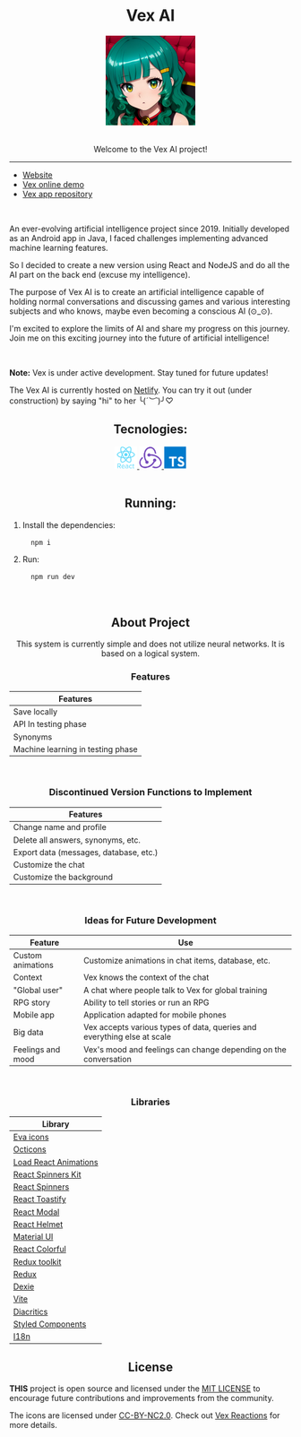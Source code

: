 <div align="center">
  <h1>Vex AI</h1>
  <img src="./public/Vex_320.png" width="160" height="160">
  <br><br>
  <p>Welcome to the Vex AI project!</p>
</div>

<hr>

<ul>
  <li>
    <a href="https://vex-ai.netlify.app/">Website</a>
  </li>
  <li>
    <a href="https://vexai.netlify.app">Vex online demo</a>
  </li>
  <li>
    <a href="https://github.com/Vex-AI/VexAI_Java">Vex app repository</a>
  </li>
</ul>

<br>

An ever-evolving artificial intelligence project since 2019. Initially developed as an Android app in Java, I faced challenges implementing advanced machine learning features. 

So I decided to create a new version using React and NodeJS and do all the AI part on the back end (excuse my intelligence). 

The purpose of Vex AI is to create an artificial intelligence capable of holding normal conversations and discussing games and various interesting subjects and who knows, maybe even becoming a conscious AI (⊙_⊙). 

I'm excited to explore the limits of AI and share my progress on this journey. Join me on this exciting journey into the future of artificial intelligence!

<br>

**Note:** Vex is under active development. Stay tuned for future updates!

The Vex AI is currently hosted on [Netlify](https://www.netlify.com/). You can try it out (under construction) by saying "hi" to her ╰(*´︶`*)╯♡


<div align="center">
  <h2>Tecnologies:</h2>
  <a href="https://reactjs.org/" target="_blank" rel="noreferrer">
    <img src="https://raw.githubusercontent.com/devicons/devicon/master/icons/react/react-original-wordmark.svg" alt="react" width="40" height="40"/>
  </a>
  <a href="https://redux.js.org" target="_blank" rel="noreferrer">
    <img src="https://raw.githubusercontent.com/devicons/devicon/master/icons/redux/redux-original.svg" alt="redux" width="40" height="40"/>
  </a>
  <a href="https://www.typescriptlang.org/" target="_blank" rel="noreferrer">
    <img src="https://raw.githubusercontent.com/devicons/devicon/master/icons/typescript/typescript-original.svg" alt="typescript" width="40" height="40"/>
  </a>
</div>

<br>

<div align="center">
  <h2>Running:</h2>
  
  <div align="left">

  1. Install the dependencies:

      ```sh
        npm i
      ```
  2. Run:

      ```sh
        npm run dev
      ```

  </div>

</div>

<br>

<div align="center">
  <h2>About Project</h2>
  <p>
    This system is currently simple and does not utilize neural networks. It is based on a logical system.
  </p>
</div>

  <div align="center">
    <h3>Features</h3>
  
  | Features                          |
  | --------------------------------- |
  | Save locally                      | 
  | API In testing phase              |
  | Synonyms                          |
  | Machine learning in testing phase |
  
  </div>
  
  <br>

  <div align="center">
    <h3>Discontinued Version Functions to Implement</h3>

  | Features                               |
  | -------------------------------------- | 
  | Change name and profile                |
  | Delete all answers, synonyms, etc.     |
  | Export data (messages, database, etc.) |
  | Customize the chat                     |
  | Customize the background               |

  </div>

  <br>

  <div align="center">
    <h3>Ideas for Future Development</h3>

  | Feature | Use |
  |---------|---------|
  | Custom animations | Customize animations in chat items, database, etc.|
  | Context| Vex knows the context of the chat|
  | "Global user" | A chat where people talk to Vex for global training|
  | RPG story| Ability to tell stories or run an RPG|
  | Mobile app| Application adapted for mobile phones|
  | Big data| Vex accepts various types of data, queries and everything else at scale |
  | Feelings and mood | Vex's mood and feelings can change depending on the conversation|
  
  </div>

  <br>

  <div align="center">
    <h3>Libraries</h3>

  | Library |
  |----|
  | [Eva icons](https://akveo.github.io/eva-icons/#/?type=fill&searchKey=add)| 
  | [Octicons](https://primer.github.io/octicons/paper-airplane-16)|
  | [Load React Animations](https://loader-demo.netlify.app)|
  | [React Spinners Kit](https://github.com/dmitrymorozoff/react-spinners-kit)|
  | [React Spinners](https://www.davidhu.io/react-spinners/)|
  | [React Toastify](https://fkhadra.github.io/react-toastify/installation)|
  | [React Modal](http://reactcommunity.org/react-modal)|
  | [React Helmet](https://github.com/nfl/react-helmet)|
  | [Material UI](https://mui.com/material-ui/getting-started/installation/)|
  | [React Colorful](https://github.com/omgovich/react-colorful)|
  | [Redux toolkit](https://redux-toolkit.js.org/introduction/getting-started) |
  | [Redux](https://redux.js.org/)|
  | [Dexie](https://dexie.org/)|
  | [Vite](https://vitejs.dev/)|
  | [Diacritics](https://www.npmjs.com/package/diacritics)|
  | [Styled Components](https://styled-components.com/)|
  | [I18n](https://www.i18next.com/overview/getting-started)|
  </div>

<div align="center">
  <h2>License</h2>
</div>

**THIS** project is open source and licensed under the [MIT LICENSE](./LICENSE) to encourage future contributions and improvements from the community. 

The icons are licensed under [CC-BY-NC2.0](https://creativecommons.org/licenses/by-nc/2.0/legalcode). Check out [Vex Reactions](https://github.com/cookieukw/Vex-Reactions) for more details.

